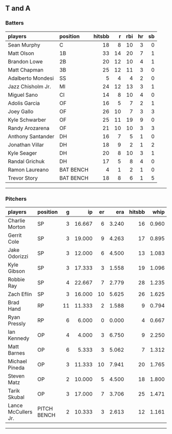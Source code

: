 ## T and A

### Batters

 
|players           |position  | hitsbb|  r| rbi| hr| sb| 
|:-----------------|:---------|------:|--:|---:|--:|--:| 
|Sean Murphy       |C         |     18|  8|  10|  3|  0| 
|Matt Olson        |1B        |     33| 14|  20|  7|  1| 
|Brandon Lowe      |2B        |     20| 12|  10|  4|  1| 
|Matt Chapman      |3B        |     25| 12|  11|  3|  0| 
|Adalberto Mondesi |SS        |      5|  4|   4|  2|  0| 
|Jazz Chisholm Jr. |MI        |     24| 12|  13|  3|  1| 
|Miguel Sano       |CI        |     14|  8|  10|  4|  0| 
|Adolis Garcia     |OF        |     16|  5|   7|  2|  1| 
|Joey Gallo        |OF        |     26| 10|   7|  3|  3| 
|Kyle Schwarber    |OF        |     25| 11|  19|  9|  0| 
|Randy Arozarena   |OF        |     21| 10|  10|  3|  3| 
|Anthony Santander |DH        |     16|  7|   5|  1|  0| 
|Jonathan Villar   |DH        |     18|  9|   2|  1|  2| 
|Kyle Seager       |DH        |     20|  8|  10|  3|  1| 
|Randal Grichuk    |DH        |     17|  5|   8|  4|  0| 
|Ramon Laureano    |BAT BENCH |      4|  1|   2|  1|  0| 
|Trevor Story      |BAT BENCH |     18|  8|   6|  1|  5| 


* * *

### Pitchers

 
|players             |position    |  g|     ip| er|   era| hitsbb|  whip| so|  w| sv| 
|:-------------------|:-----------|--:|------:|--:|-----:|------:|-----:|--:|--:|--:| 
|Charlie Morton      |SP          |  3| 16.667|  6| 3.240|     16| 0.960| 15|  2|  0| 
|Gerrit Cole         |SP          |  3| 19.000|  9| 4.263|     17| 0.895| 20|  2|  0| 
|Jake Odorizzi       |SP          |  3| 12.000|  6| 4.500|     13| 1.083| 11|  1|  0| 
|Kyle Gibson         |SP          |  3| 17.333|  3| 1.558|     19| 1.096| 13|  1|  0| 
|Robbie Ray          |SP          |  4| 22.667|  7| 2.779|     28| 1.235| 37|  2|  0| 
|Zach Eflin          |SP          |  3| 16.000| 10| 5.625|     26| 1.625| 15|  0|  0| 
|Brad Hand           |RP          | 11| 11.333|  2| 1.588|      9| 0.794| 10|  2|  7| 
|Ryan Pressly        |RP          |  6|  6.000|  0| 0.000|      4| 0.667|  9|  2|  3| 
|Ian Kennedy         |OP          |  4|  4.000|  3| 6.750|      9| 2.250|  4|  0|  1| 
|Matt Barnes         |OP          |  6|  5.333|  3| 5.062|      7| 1.312| 11|  2|  3| 
|Michael Pineda      |OP          |  3| 11.333| 10| 7.941|     20| 1.765|  4|  0|  0| 
|Steven Matz         |OP          |  2| 10.000|  5| 4.500|     18| 1.800| 11|  1|  0| 
|Tarik Skubal        |OP          |  3| 17.000|  7| 3.706|     25| 1.471| 24|  2|  0| 
|Lance McCullers Jr. |PITCH BENCH |  2| 10.333|  3| 2.613|     12| 1.161|  7|  1|  0| 


* * *


